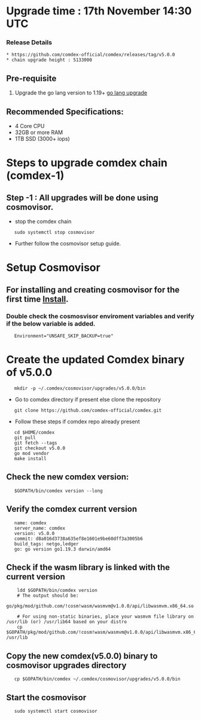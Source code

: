 # Upgrade time : 17th November 14:30 UTC

### Release Details
    * https://github.com/comdex-official/comdex/releases/tag/v5.0.0
    * chain upgrade height : 5133000


## Pre-requisite
1. Upgrade the go lang version to 1.19+ [go lang upgrade](https://go.dev/doc/install)

## Recommended Specifications:
   * 4 Core CPU
   * 32GB or more RAM
   * 1TB SSD (3000+ iops)

# Steps to upgrade comdex chain (comdex-1)

## Step -1 : All upgrades will be done using cosmovisor.

* stop the comdex chain

```shell
   sudo systemctl stop cosmovisor
```

* Further follow the cosmovisor setup guide.

# Setup Cosmovisor

## For installing and creating cosmovisor for the first time [Install](https://github.com/comdex-official/networks/blob/main/testnet/cosmovisor-setup.md). 

### Double check the cosmosvisor enviroment variables and verify if the below variable is added.

```shell
   Environment="UNSAFE_SKIP_BACKUP=true"
```

# Create the updated Comdex binary of v5.0.0

```shell
   mkdir -p ~/.comdex/cosmovisor/upgrades/v5.0.0/bin
```
* Go to comdex directory if present else clone the repository

```shell
   git clone https://github.com/comdex-official/comdex.git
```

* Follow these steps if comdex repo already present

```shell
   cd $HOME/comdex
   git pull
   git fetch --tags
   git checkout v5.0.0
   go mod vendor
   make install
```

## Check the new comdex version:

```shell
   $GOPATH/bin/comdex version --long
```

## Verify the comdex current version

```shell
   name: comdex
   server_name: comdex
   version: v5.0.0
   commit: d8a016d3738a635ef8e1601e9be60dff3a3005b6
   build_tags: netgo,ledger
   go: go version go1.19.3 darwin/amd64

```

## Check if the wasm library is linked with the current version 

```shell
    ldd $GOPATH/bin/comdex version
    # The output should be:
    go/pkg/mod/github.com/!cosm!wasm/wasmvm@v1.0.0/api/libwasmvm.x86_64.so
    
    # For using non-static binaries, place your wasmvm file library on /usr/lib (or) /usr/lib64 based on your distro
    cp $GOPATH/pkg/mod/github.com/!cosm!wasm/wasmvm@v1.0.0/api/libwasmvm.x86_64.so /usr/lib
```


## Copy the new comdex(v5.0.0) binary to cosmovisor upgrades directory

```shell
   cp $GOPATH/bin/comdex ~/.comdex/cosmovisor/upgrades/v5.0.0/bin
```

## Start the cosmovisor

```shell
   sudo systemctl start cosmovisor
```
